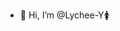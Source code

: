 - 👋 Hi, I’m @Lychee-Y🚺

<!---
lizhiyu11/lizhiyu11 is a ✨ special ✨ repository because its `README.md` (this file) appears on your GitHub profile.
You can click the Preview link to take a look at your changes.
--->
